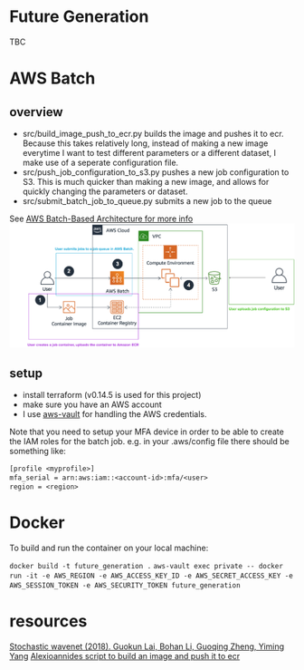 # Future Generation
TBC

# AWS Batch

## overview

- src/build_image_push_to_ecr.py builds the image and pushes it to ecr. Because this takes relatively long, instead of making a new image everytime I want to test different parameters or a different dataset, I make use of a seperate configuration file. 
- src/push_job_configuration_to_s3.py pushes a new job configuration to S3. This is much quicker than making a new image, and allows for quickly changing the parameters or dataset.
- src/submit_batch_job_to_queue.py submits a new job to the queue

See [AWS Batch-Based Architecture for more info](https://docs.aws.amazon.com/wellarchitected/latest/high-performance-computing-lens/batch-based-architecture.html)
![](diagram.png)

## setup 

- install terraform (v0.14.5 is used for this project)
- make sure you have an AWS account
- I use [aws-vault](https://github.com/99designs/aws-vault) for handling the AWS credentials.

Note that you need to setup your MFA device in order to be able to create the IAM roles for the batch job.
e.g. in your .aws/config file there should be something like:

```
[profile <myprofile>]
mfa_serial = arn:aws:iam::<account-id>:mfa/<user>
region = <region>
```




# Docker

To build and run the container on your local machine:

`docker build -t future_generation .`
`aws-vault exec private -- docker run -it -e AWS_REGION -e AWS_ACCESS_KEY_ID -e AWS_SECRET_ACCESS_KEY -e AWS_SESSION_TOKEN -e AWS_SECURITY_TOKEN future_generation`


# resources

[Stochastic wavenet (2018). Guokun Lai, Bohan Li, Guoqing Zheng, Yiming Yang](https://arxiv.org/abs/1806.06116)
[Alexioannides script to build an image and push it to ecr ](https://github.com/AlexIoannides/py-docker-aws-example-project/blob/master/deploy_to_aws.py)
